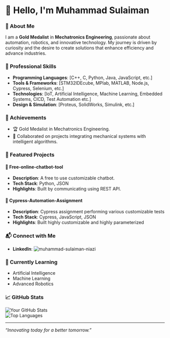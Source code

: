 # 👋 Hello, I'm Muhammad Sulaiman  

### 🚀 About Me  
I am a **Gold Medalist** in **Mechatronics Engineering**, passionate about automation, robotics, and innovative technology. My journey is driven by curiosity and the desire to create solutions that enhance efficiency and advance industries.  

### 💼 Professional Skills  
- **Programming Languages**: [C++, C, Python, Java, JavaScript, etc.]  
- **Tools & Frameworks**: [STM32IDEcube, MPlab, MATLAB, Node.js, Cypress, Selenium, etc.]  
- **Technologies**: [IoT, Artificial Intelligence, Machine Learning, Embedded Systems, CICD, Test Automation etc.]  
- **Design & Simulation**: [Proteus, SolidWorks, Simulink, etc.] 

### 🌟 Achievements  
- 🏆 Gold Medalist in Mechatronics Engineering.  
- 🤝 Collaborated on projects integrating mechanical systems with intelligent algorithms.  

### 📂 Featured Projects  
#### 🔧 Free-online-chatbot-tool
- **Description**: A free to use customizable chatbot.  
- **Tech Stack**: Python, JSON
- **Highlights**: Built by communicating using REST API.  

#### 🤖 Cypress-Automation-Assignment
- **Description**: Cypress assignment performing various customizable tests
- **Tech Stack**: Cypress, JavaScript, JSON
- **Highlights**: Built highly customizable and highly parameterized

### 📬 Connect with Me  
- **LinkedIn**: ![muhammad-sulaiman-niazi](https://www.linkedin.com/in/muhammad-sulaiman-niazi/)

### 🌱 Currently Learning  
- Artificial Intelligence
- Machine Learning
- Advanced Robotics  

### 📈 GitHub Stats  
![Your GitHub Stats](https://github-readme-stats.vercel.app/api?username=SulaimanNiazi&show_icons=true&theme=radical)  
![Top Languages](https://github-readme-stats.vercel.app/api/top-langs/?username=SulaimanNiazi&layout=compact&theme=radical)  

---

*“Innovating today for a better tomorrow.”*  
